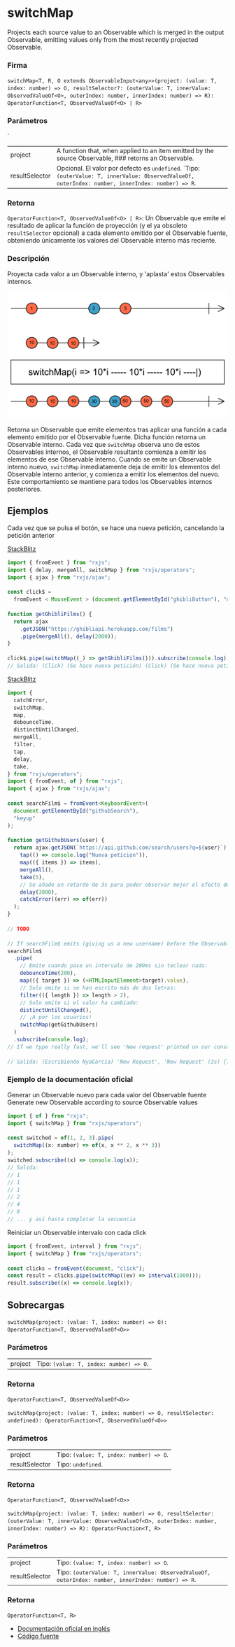 # switchMap

Projects each source value to an Observable which is merged in the output Observable, emitting values only from the most recently projected Observable.

### Firma

`switchMap<T, R, O extends ObservableInput<any>>(project: (value: T, index: number) => O, resultSelector?: (outerValue: T, innerValue: ObservedValueOf<O>, outerIndex: number, innerIndex: number) => R): OperatorFunction<T, ObservedValueOf<O> | R>`

### Parámetros

<table>
<tr><td>project</td><td>A function that, when applied to an item emitted by the source Observable, ### retorns an Observable.<atd></tr>
<tr><td>resultSelector</td><td>Opcional. El valor por defecto es <code>undefined</code>.
`Tipo: <code>(outerValue: T, innerValue: ObservedValueOf, outerIndex: number, innerIndex: number) => R</code>.</td></tr>`
</table>

### Retorna

`OperatorFunction<T, ObservedValueOf<O> | R>`: Un Observable que emite el resultado de aplicar la función de proyección (y el ya obsoleto `resultSelector` opcional) a cada elemento emitido por el Observable fuente, obteniendo únicamente los valores del Observable interno más reciente.

### Descripción

Proyecta cada valor a un Observable interno, y 'aplasta' estos Observables internos.

<img src="assets/images/marble-diagrams/transformation/switchMap.png" alt="Diagrama de canicas del operador switchMap">

Retorna un Observable que emite elementos tras aplicar una función a cada elemento emitido por el Observable fuente. Dicha función retorna un Observable interno. Cada vez que `switchMap` observa uno de estos Observables internos, el Observable resultante comienza a emitir los elementos de ese Observable interno. Cuando se emite un Observable interno nuevo, `switchMap` inmediatamente deja de emitir los elementos del Observable interno anterior, y comienza a emitir los elementos del nuevo. Este comportamiento se mantiene para todos los Observables internos posteriores.

## Ejemplos

Cada vez que se pulsa el botón, se hace una nueva petición, cancelando la petición anterior

[StackBlitz](https://stackblitz.com/edit/docu-rxjs-switchmap-1?file=index.ts)

```javascript
import { fromEvent } from "rxjs";
import { delay, mergeAll, switchMap } from "rxjs/operators";
import { ajax } from "rxjs/ajax";

const click$ =
  fromEvent < MouseEvent > (document.getElementById("ghibliButton"), "click");

function getGhibliFilms() {
  return ajax
    .getJSON("https://ghibliapi.herokuapp.com/films")
    .pipe(mergeAll(), delay(2000));
}

click$.pipe(switchMap((_) => getGhibliFilms())).subscribe(console.log);
// Salida: (Click) (Se hace nueva petición) (Click) (Se hace nueva petición)...
```

[StackBlitz](https://stackblitz.com/edit/docu-rxjs-switchmap-2?file=index.ts)

```typescript
import {
  catchError,
  switchMap,
  map,
  debounceTime,
  distinctUntilChanged,
  mergeAll,
  filter,
  tap,
  delay,
  take,
} from "rxjs/operators";
import { fromEvent, of } from "rxjs";
import { ajax } from "rxjs/ajax";

const searchFilm$ = fromEvent<KeyboardEvent>(
  document.getElementById("githubSearch"),
  "keyup"
);

function getGithubUsers(user) {
  return ajax.getJSON(`https://api.github.com/search/users?q=${user}`).pipe(
    tap(() => console.log("Nueva petición")),
    map(({ items }) => items),
    mergeAll(),
    take(5),
    // Se añade un retardo de 3s para poder observar mejor el efecto de switchMap:
    delay(3000),
    catchError((err) => of(err))
  );
}

// TODO

// If searchFilm$ emits (giving us a new username) before the Observable returned by getGithubUsers() has emitted, switchMap will unsubscribe from the old Observable and switch to a new inner Observable, which will make a new request with the new username
searchFilm$
  .pipe(
    // Emite cuando pase un intervalo de 200ms sin teclear nada:
    debounceTime(200),
    map(({ target }) => (<HTMLInputElement>target).value),
    // Solo emite si se han escrito más de dos letras:
    filter(({ length }) => length > 2),
    // Solo emite si el valor ha cambiado:
    distinctUntilChanged(),
    // ¡A por los usuarios!
    switchMap(getGithubUsers)
  )
  .subscribe(console.log);
// If we type really fast, we'll see 'New request' printed on our console several times, but no results. This is because switchMap is unsubscribing from the Observable before it has had a chance to emit the list of Github users, and is making a new request. If more than 3 seconds pass (the delay operator we added) since the request was made, we will see our list of Github users printed in the console!

// Salida: (Escribiendo NyaGarcia) 'New Request', 'New Request' (3s) {login: 'NyaGarcia' id: 37....}
```

### Ejemplo de la documentación oficial

Generar un Observable nuevo para cada valor del Observable fuente
Generate new Observable according to source Observable values

```javascript
import { of } from "rxjs";
import { switchMap } from "rxjs/operators";

const switched = of(1, 2, 3).pipe(
  switchMap((x: number) => of(x, x ** 2, x ** 3))
);
switched.subscribe((x) => console.log(x));
// Salida:
// 1
// 1
// 1
// 2
// 4
// 8
// ... y así hasta completar la secuencia
```

Reiniciar un Observable intervalo con cada click

```javascript
import { fromEvent, interval } from "rxjs";
import { switchMap } from "rxjs/operators";

const clicks = fromEvent(document, "click");
const result = clicks.pipe(switchMap((ev) => interval(1000)));
result.subscribe((x) => console.log(x));
```

## Sobrecargas

`switchMap(project: (value: T, index: number) => O): OperatorFunction<T, ObservedValueOf<O>>`

### Parámetros

<table>
<tr><td>project</td><td>Tipo: <code>(value: T, index: number) => O</code>.</td></tr>
</table>

### Retorna

`OperatorFunction<T, ObservedValueOf<O>>`

`switchMap(project: (value: T, index: number) => O, resultSelector: undefined): OperatorFunction<T, ObservedValueOf<O>>`

### Parámetros

<table>
<tr><td>project</td><td>Tipo: <code>(value: T, index: number) => O</code>.</td></tr>
<tr><td>resultSelector</td><td>Tipo: <code>undefined</code>.</td></tr>
</table>

### Retorna

`OperatorFunction<T, ObservedValueOf<O>>`

`switchMap(project: (value: T, index: number) => O, resultSelector: (outerValue: T, innerValue: ObservedValueOf<O>, outerIndex: number, innerIndex: number) => R): OperatorFunction<T, R>`

### Parámetros

<table>
<tr><td>project</td><td>Tipo: <code>(value: T, index: number) => O</code>.</td></tr>
<tr><td>resultSelector</td><td>Tipo: <code>(outerValue: T, innerValue: ObservedValueOf, outerIndex: number, innerIndex: number) => R</code>.</td></tr>
</table>

### Retorna

`OperatorFunction<T, R>`

- [Documentación oficial en inglés](https://rxjs-dev.firebaseapp.com/api/operators/switchMap)
- [Código fuente](https://github.com/ReactiveX/rxjs/blob/master/src/internal/operators/switchMap.ts)

